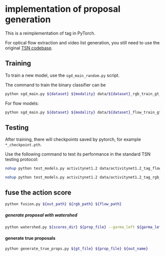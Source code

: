 # implementation of proposal generation

This is a reimplementation of tag in PyTorch. 

For optical flow extraction and video list generation, you still need to use the original [TSN codebase](https://github.com/yjxiong/temporal-segment-networks).

## Training

To train a new model, use the `sgd_main_random.py` script.

The command to train the binary classifier can be 

```bash
python sgd_main.py ${dataset} ${modality} data/${dataset}_rgb_train_gt_list.txt data/${dataset}_rgb_val_gt_list.txt --arch BNInception --num_segments 5 --gd 20 --lr 0.005 --lr_steps ${step1} ${step2} --epochs 400 -b 128 -j 8 --dropout 0.7 --snapshot_pref ${dataset}_${modality}
```

For flow models:

```bash
python sgd_main.py ${dataset} ${modality} data/${dataset}_flow_train_gt_list.txt data/${dataset}_flow_val_gt_list.txt --arch BNInception --num_segments 5 --gd 20 --lr 0.005 --lr_steps ${step1} ${step2} --epochs 400 -b 128 -j 8 --dropout 0.7 --snapshot_pref ${dataset}_${modality}
```

## Testing

After training, there will checkpoints saved by pytorch, for example `*_checkpoint.pth`.

Use the following command to test its performance in the standard TSN testing protocol:

```bash
nohup python test_models.py activitynet1.2 data/activitynet1.2_tag_flow_val_proposal_list.txt ${model} --save_path ${save_dir1} > flow_test.log 2>&1 &

nohup python test_models.py activitynet1.2 data/activitynet1.2_tag_rgb_val_proposal_list.txt ${model} --save_path ${save_dir2} > rgb_test.log 2>&1 &

```

## fuse the action score

```bash
python fusion.py ${out_path} ${rgb_path} ${flow_path}
```

##### generate proposal with watershed
```bash
python watershed.py ${scores_dir} ${prop_file} --garma_left ${garma_left} --garma_right ${garma_right} --tao_left ${tao_left} --tao_right ${tao_right}
```

#### generate true proposals
```bash
python generate_true_props.py ${gt_file} ${prop_file} ${out_name}
```
